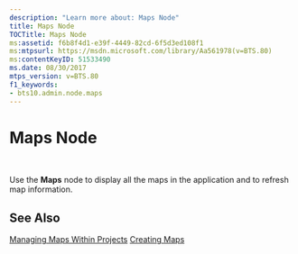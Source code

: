 ```yaml
---
description: "Learn more about: Maps Node"
title: Maps Node
TOCTitle: Maps Node
ms:assetid: f6b8f4d1-e39f-4449-82cd-6f5d3ed108f1
ms:mtpsurl: https://msdn.microsoft.com/library/Aa561978(v=BTS.80)
ms:contentKeyID: 51533490
ms.date: 08/30/2017
mtps_version: v=BTS.80
f1_keywords:
- bts10.admin.node.maps
---
```


# Maps Node

 

Use the **Maps** node to display all the maps in the application and to refresh map information.

## See Also

[Managing Maps Within Projects](https://msdn.microsoft.com/library/aa560851\(v=bts.80\))  
[Creating Maps](https://msdn.microsoft.com/library/aa548047\(v=bts.80\))

